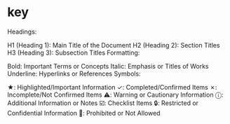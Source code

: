 # key
Headings:

H1 (Heading 1): Main Title of the Document
H2 (Heading 2): Section Titles
H3 (Heading 3): Subsection Titles
Formatting:

Bold: Important Terms or Concepts
Italic: Emphasis or Titles of Works
Underline: Hyperlinks or References
Symbols:

★: Highlighted/Important Information
✓: Completed/Confirmed Items
✗: Incomplete/Not Confirmed Items
⚠️: Warning or Cautionary Information
ⓘ: Additional Information or Notes
☑️: Checklist Items
🔒: Restricted or Confidential Information
🚫: Prohibited or Not Allowed
